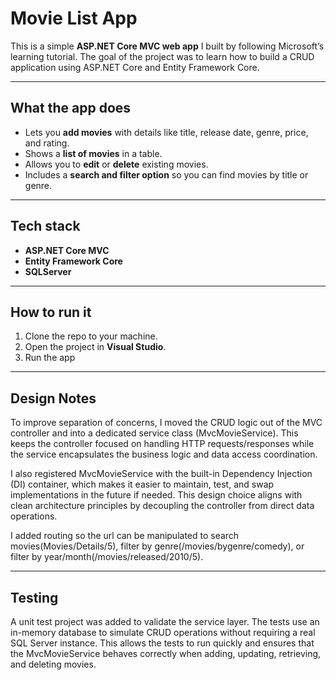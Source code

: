 # Movie List App

This is a simple **ASP.NET Core MVC web app** I built by following Microsoft’s learning tutorial. The goal of the project was to learn how to build a CRUD application using ASP.NET Core and Entity Framework Core.

---

## What the app does
- Lets you **add movies** with details like title, release date, genre, price, and rating.  
- Shows a **list of movies** in a table.  
- Allows you to **edit** or **delete** existing movies.  
- Includes a **search and filter option** so you can find movies by title or genre.  

---

## Tech stack
- **ASP.NET Core MVC** 
- **Entity Framework Core**  
- **SQLServer**   

---

## How to run it
1. Clone the repo to your machine.  
2. Open the project in **Visual Studio**.  
3. Run the app

---
## Design Notes

To improve separation of concerns, I moved the CRUD logic out of the MVC controller and into a dedicated service class (MvcMovieService). This keeps the controller focused on handling HTTP requests/responses while the service encapsulates the business logic and data access coordination.

I also registered MvcMovieService with the built-in Dependency Injection (DI) container, which makes it easier to maintain, test, and swap implementations in the future if needed. This design choice aligns with clean architecture principles by decoupling the controller from direct data operations.

I added routing so the url can be manipulated to search movies(Movies/Details/5), filter by genre(/movies/bygenre/comedy), or filter by year/month(/movies/released/2010/5).

---
## Testing

A unit test project was added to validate the service layer. The tests use an in-memory database to simulate CRUD operations without requiring a real SQL Server instance. This allows the tests to run quickly and ensures that the MvcMovieService behaves correctly when adding, updating, retrieving, and deleting movies.
